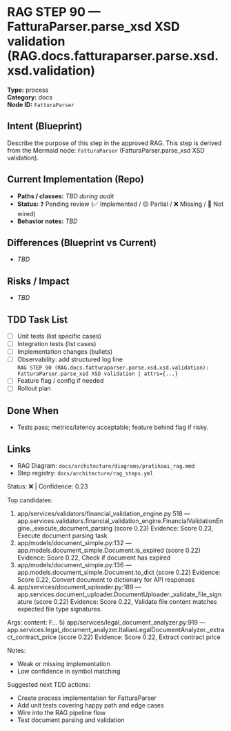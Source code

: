 # RAG STEP 90 — FatturaParser.parse_xsd XSD validation (RAG.docs.fatturaparser.parse.xsd.xsd.validation)

**Type:** process  
**Category:** docs  
**Node ID:** `FatturaParser`

## Intent (Blueprint)
Describe the purpose of this step in the approved RAG. This step is derived from the Mermaid node: `FatturaParser` (FatturaParser.parse_xsd XSD validation).

## Current Implementation (Repo)
- **Paths / classes:** _TBD during audit_
- **Status:** ❓ Pending review (✅ Implemented / 🟡 Partial / ❌ Missing / 🔌 Not wired)
- **Behavior notes:** _TBD_

## Differences (Blueprint vs Current)
- _TBD_

## Risks / Impact
- _TBD_

## TDD Task List
- [ ] Unit tests (list specific cases)
- [ ] Integration tests (list cases)
- [ ] Implementation changes (bullets)
- [ ] Observability: add structured log line  
  `RAG STEP 90 (RAG.docs.fatturaparser.parse.xsd.xsd.validation): FatturaParser.parse_xsd XSD validation | attrs={...}`
- [ ] Feature flag / config if needed
- [ ] Rollout plan

## Done When
- Tests pass; metrics/latency acceptable; feature behind flag if risky.

## Links
- RAG Diagram: `docs/architecture/diagrams/pratikoai_rag.mmd`
- Step registry: `docs/architecture/rag_steps.yml`


<!-- AUTO-AUDIT:BEGIN -->
Status: ❌  |  Confidence: 0.23

Top candidates:
1) app/services/validators/financial_validation_engine.py:518 — app.services.validators.financial_validation_engine.FinancialValidationEngine._execute_document_parsing (score 0.23)
   Evidence: Score 0.23, Execute document parsing task.
2) app/models/document_simple.py:132 — app.models.document_simple.Document.is_expired (score 0.22)
   Evidence: Score 0.22, Check if document has expired
3) app/models/document_simple.py:136 — app.models.document_simple.Document.to_dict (score 0.22)
   Evidence: Score 0.22, Convert document to dictionary for API responses
4) app/services/document_uploader.py:189 — app.services.document_uploader.DocumentUploader._validate_file_signature (score 0.22)
   Evidence: Score 0.22, Validate file content matches expected file type signatures.

Args:
  content: F...
5) app/services/legal_document_analyzer.py:919 — app.services.legal_document_analyzer.ItalianLegalDocumentAnalyzer._extract_contract_price (score 0.22)
   Evidence: Score 0.22, Extract contract price

Notes:
- Weak or missing implementation
- Low confidence in symbol matching

Suggested next TDD actions:
- Create process implementation for FatturaParser
- Add unit tests covering happy path and edge cases
- Wire into the RAG pipeline flow
- Test document parsing and validation
<!-- AUTO-AUDIT:END -->